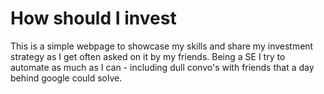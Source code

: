 # How should I invest

This is a simple webpage to showcase my skills and share my investment strategy as I get
often asked on it by my friends. Being a SE I try to automate as much as I can - including
dull convo's with friends that a day behind google could solve.

